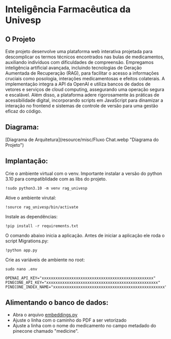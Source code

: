 # Inteligência Farmacêutica da Univesp

## O Projeto

Este projeto desenvolve uma plataforma web interativa projetada para descomplicar os termos técnicos encontrados nas bulas de medicamentos, auxiliando indivíduos com dificuldades de compreensão. Empregamos inteligência artificial avançada, incluindo tecnologias de Geração Aumentada de Recuperação (RAG), para facilitar o acesso a informações cruciais como posologia, interações medicamentosas e efeitos colaterais. A implementação integra a API da OpenAI e utiliza bancos de dados de vetores e serviços de cloud computing, assegurando uma operação segura e escalável. Além disso, a plataforma adere rigorosamente às práticas de acessibilidade digital, incorporando scripts em JavaScript para dinamizar a interação no frontend e sistemas de controle de versão para uma gestão eficaz do código.

## Diagrama:


[Diagrama de Arquitetura](resource/misc/Fluxo Chat.webp "Diagrama do Projeto")


## Implantação:

Crie o ambiente virtual com o venv. Importante instalar a versão do python 3.10 para compatiblidade com as libs do projeto.
```
!sudo python3.10 -m venv rag_univesp
```
Ative o ambiente virutal:
```
!source rag_univesp/bin/activate 
```
Instale as dependências:
```
!pip install -r requirements.txt
```
O comando abaixo inicia a aplicação. Antes de iniciar a aplicação ele roda o script Migrations.py:
```
!python app.py
```
Crie as variáveis de ambiente no root:
```commandline
sudo nano .env
```
```
OPENAI_API_KEY="xxxxxxxxxxxxxxxxxxxxxxxxxxxxxxxxxxxxxxxxxxxxxxxxx"
PINECONE_API_KEY="xxxxxxxxxxxxxxxxxxxxxxxxxxxxxxxxxxxxxxxxxxxxxxxxx"
PINECONE_INDEX_NAME="xxxxxxxxxxxxxxxxxxxxxxxxxxxxxxxxxxxxxxxxxxxxxxxxx"
```

## Alimentando o banco de dados:

- Abra o arquivo [embeddings.py](resource/embeddings.py)
- Ajuste o linha com o caminho do PDF a ser vetorizado
- Ajuste a linha com o nome do medicamento no campo metadado do pinecone chamado "medicine".

